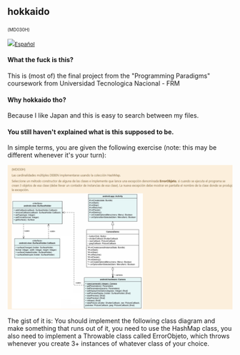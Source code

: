 ## hokkaido 

<span style="font-size: 10px">(MD030H)</span>

<img src="https://flagcdn.com/w20/es.webp" width="16px">[<span style="font-size: 12px">Español</span>](./README_ES.md)</div>

#### What the fuck is this?

This is (most of) the final project from the "Programming Paradigms" coursework from Universidad Tecnologica Nacional - FRM

#### Why hokkaido tho?

Because I like Japan and this is easy to search between my files.

#### You still haven't explained what is this supposed to be.

In simple terms, you are given the following exercise (note: this may be different whenever it's your turn):

![](./Diagram.png)

The gist of it is: You should implement the following class diagram and make something that runs out of it, you need to use the HashMap class, you also need to implement a Throwable class called ErrorObjeto, which throws whenever you create 3+ instances of whatever class of your choice.